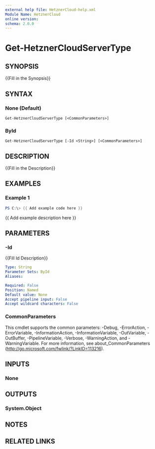 ```yaml
---
external help file: HetznerCloud-help.xml
Module Name: HetznerCloud
online version:
schema: 2.0.0
---
```


# Get-HetznerCloudServerType

## SYNOPSIS
{{Fill in the Synopsis}}

## SYNTAX

### None (Default)
```
Get-HetznerCloudServerType [<CommonParameters>]
```

### ById
```
Get-HetznerCloudServerType [-Id <String>] [<CommonParameters>]
```

## DESCRIPTION
{{Fill in the Description}}

## EXAMPLES

### Example 1
```powershell
PS C:\> {{ Add example code here }}
```

{{ Add example description here }}

## PARAMETERS

### -Id
{{Fill Id Description}}

```yaml
Type: String
Parameter Sets: ById
Aliases:

Required: False
Position: Named
Default value: None
Accept pipeline input: False
Accept wildcard characters: False
```

### CommonParameters
This cmdlet supports the common parameters: -Debug, -ErrorAction, -ErrorVariable, -InformationAction, -InformationVariable, -OutVariable, -OutBuffer, -PipelineVariable, -Verbose, -WarningAction, and -WarningVariable.
For more information, see about_CommonParameters (http://go.microsoft.com/fwlink/?LinkID=113216).

## INPUTS

### None


## OUTPUTS

### System.Object

## NOTES

## RELATED LINKS
